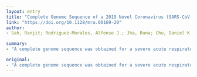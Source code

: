 ```yaml
---
layout: entry
title: "Complete Genome Sequence of a 2019 Novel Coronavirus (SARS-CoV-2) Strain Isolated in Nepal"
link: "https://doi.org/10.1128/mra.00169-20"
author:
- Sah, Ranjit; Rodriguez-Morales, Alfonso J.; Jha, Runa; Chu, Daniel K. W.; Gu, Haogao; Peiris, Malik; Bastola, Anup; Lal, Bibek Kumar; Ojha, Hemant Chanda; Rabaan, Ali A.; Zambrano, Lysien I.; Costello, Anthony; Morita, Kouichi; Pandey, Basu Dev; Poon, Leo L. M.

summary:
- "A complete genome sequence was obtained for a severe acute respiratory syndrome coronavirus 2 strain isolated from an oropharyngeal swab specimen of a Nepalese patient. The strain had returned to Nepal after traveling to Wuhan, China. A complete sequence of genome sequences was obtained. a patient with the disease had returned from China to Nepal. It was isolated from a specimen of the patient who had returned in Wuhan."

original:
- "A complete genome sequence was obtained for a severe acute respiratory syndrome coronavirus 2 (SARS-CoV-2) strain isolated from an oropharyngeal swab specimen of a Nepalese patient with coronavirus disease 2019 (COVID-19), who had returned to Nepal after traveling to Wuhan, China."
---
```


